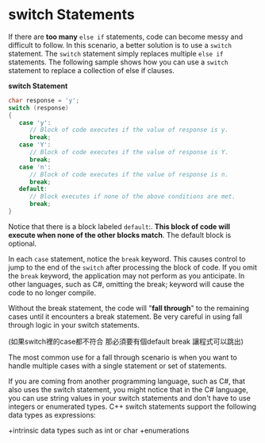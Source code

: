 # switch Statements
If there are **too many** ```else if``` statements, code can become messy and difficult to follow.
In this scenario, a better solution is to use a ```switch``` statement. The ```switch``` statement simply
replaces multiple ```else if``` statements. The following sample shows how you can use a ```switch```
statement to replace a collection of else if clauses.

**switch Statement**
```cpp
char response = 'y';
switch (response)
{
   case 'y':
      // Block of code executes if the value of response is y.
      break;
   case 'Y':
      // Block of code executes if the value of response is Y.
      break;
   case 'n':
      // Block of code executes if the value of response is n.
      break;
   default:
      // Block executes if none of the above conditions are met.
      break;
}
```
Notice that there is a block labeled ```default```:. **This block of code will execute when none of 
the other blocks match**.  The default block is optional.

In each ```case``` statement, notice the ```break``` keyword. This causes control to jump to the end of
the ```switch``` after processing the block of code. If you omit the ```break``` keyword, the application 
may not perform as you anticipate.  In other languages, such as C#, omitting the break;
keyword will cause the code to no longer compile.

Without the break statement, the code will "**fall through**" to the remaining cases until it encounters
a break statement.   Be very careful in using fall through logic in your switch statements.  

(如果switch裡的case都不符合 那必須要有個default break 讓程式可以跳出)

The most common use for a fall through scenario is when you want to handle multiple cases with
a single statement or set of statements.

If you are coming from another programming language, such as C#, that also uses the switch statement,
you might notice that in the C# language, you can use string values in your switch statements and
don't have to use integers or enumerated types.  C++ switch statements support the following 
data types as expressions:

   +intrinsic data types such as int or char
   +enumerations
